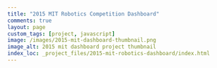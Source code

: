```yaml
---
title: "2015 MIT Robotics Competition Dashboard"
comments: true
layout: page
custom_tags: [project, javascript]
image: /images/2015-mit-dashboard-thumbnail.png
image_alt: 2015 mit dashboard project thumbnail
index_loc: _project_files/2015-mit-robotics-dashboard/index.html
---
```

